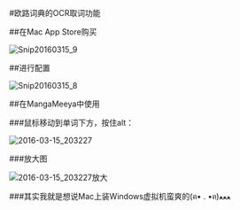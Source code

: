 #欧路词典的OCR取词功能

##在Mac App Store购买

![Snip20160315_9](/Users/alicewish/Pictures/Snip20160315_9.png)

##进行配置 

![Snip20160315_8](/Users/alicewish/Pictures/Snip20160315_8.png)

##在MangaMeeya中使用

###鼠标移动到单词下方，按住alt：

 ![2016-03-15_203227](/Users/alicewish/Pictures/FastStone/2016-03-15_203227.png) 

###放大图

![2016-03-15_203227放大](/Users/alicewish/Pictures/FastStone/2016-03-15_203227放大.png)

###其实我就是想说Mac上装Windows虚拟机蛮爽的(ฅ• . •ฅ)ﻌﻌﻌ

